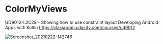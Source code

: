 # ColorMyViews
UD9012-L2C29 - Showing how to use constraint layout
Developing Android Apps with Kotlin
https://classroom.udacity.com/courses/ud9012

![Screenshot_20210222-142746](https://user-images.githubusercontent.com/35181687/108779909-7c4eb880-751c-11eb-9262-c64e7b20d0d5.png)
